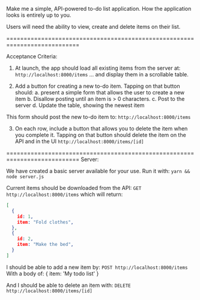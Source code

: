 Make me a simple, API-powered to-do list application.
How the application looks is entirely up to you.

Users will need the ability to view, create and delete items on their list.

===========================================================================

Acceptance Criteria:

1. At launch, the app should load all existing items from the server at:
`http://localhost:8000/items`
... and display them in a scrollable table.

2. Add a button for creating a new to-do item.
Tapping on that button should:
  a. present a simple form that allows the user to create a new item
  b. Disallow posting until an item is > 0 characters.
  c. Post to the server
  d. Update the table, showing the newest item

This form should post the new to-do item to:
`http://localhost:8000/items`

3. On each row, include a button that allows you to delete the item when you complete it.
Tapping on that button should delete the item on the API and in the UI
`http://localhost:8000/items/[id]`


===========================================================================
Server:

We have created a basic server available for your use. Run it with:
`yarn && node server.js`

Current items should be downloaded from the API:
`GET http://localhost:8000/items`
which will return:

```json
[
  {
    id: 1,
    item: "Fold clothes",
  },
  {
    id: 2,
    item: "Make the bed",
  }
]
```

I should be able to add a new item by:
`POST http://localhost:8000/items`
With a body of:
{ item: 'My todo list' }

And I should be able to delete an item with:
`DELETE http://localhost:8000/items/[id]`